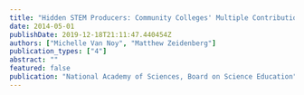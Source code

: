 ```yaml
---
title: "Hidden STEM Producers: Community Colleges' Multiple Contributions to STEM Education and Workforce Development"
date: 2014-05-01
publishDate: 2019-12-18T21:11:47.440454Z
authors: ["Michelle Van Noy", "Matthew Zeidenberg"]
publication_types: ["4"]
abstract: ""
featured: false
publication: "National Academy of Sciences, Board on Science Education"
---
```


